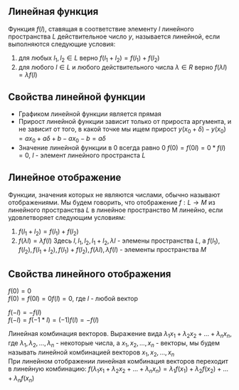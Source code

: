 ## Линейная функция
Функция $f(l)$, ставящая в соответствие элементу $l$ линейного пространства $L$
действительное число $y$, называется линейной, если выполняются следующие условия:
 1. для любых $l_1,l_2 \in L$ верно $f(l_1+l_2)=f(l_1)+f(l_2)$
 2. для любого $l \in L$ и любого действительного числа $\lambda \in R$ верно $f(\lambda l)=\lambda f(l)$
 
## Свойства линейной функции
- Графиком линейной функции является прямая
- Прирост линейной функции зависит только от прироста аргумента, и не зависит от того, в какой 
точке мы ищем прирост $y(x_0+\delta)-y(x_0)=ax_0+a\delta+b-ax_0-b=a\delta$
- Значение линейной функции в 0 всегда равно 0 $f(0)=f(0l)=0*f(l)=0$, $l$ - элемент линейного пространста $L$

## Линейное отображение
Функции, значения которых не являются числами, обычно называют отображениями.
Мы будем говорить, что отображение $f:L \to M$ из линейного пространства $L$ в линейное пространство M линейно, если удовлетворяет следующим условиям:
 1. $f(l_1+l_2)=f(l_1)+f(l_2)$
 2. $f(\lambda l)=\lambda f(l)$
Здесь $l,l_1,l_2,l_1+l_2,\lambda l$ - элемены пространства $L$, а $f(l_1),f(l_2),f(l_1+l_2),f(l_1)+f(l_2),f(\lambda l),\lambda f(l)$ - элементы пространства $M$

## Свойства линейного отображения
$f(0)=0$  
$f(0)=f(0l)=0f(l)=0$, где $l$ - любой вектор  
  
$f(-l)=-f(l)$  
$f(-l)=f(-1*l)=(-1)f(l)=-f(l)$  
  
Линейная комбинация векторов.
Выражение вида $\lambda_1 x_1 + \lambda_2 x_2 + ... + \lambda_n x_n$, где $\lambda_1 , \lambda_2 ,...,\lambda_n$ - некоторые числа, а $x_1,x_2,...,x_n$ - векторы, мы будем называть линейной комбинацией векторов $x_1,x_2,...,x_n$  
При линейном отображении линейная комбинация векторов переходит в линейную комбинацию:
$f(\lambda_1 x_1 + \lambda_2 x_2 + ... + \lambda_n x_n) = \lambda_1 f(x_1) + \lambda_2 f(x_2) + ... + \lambda_n f(x_n)$
